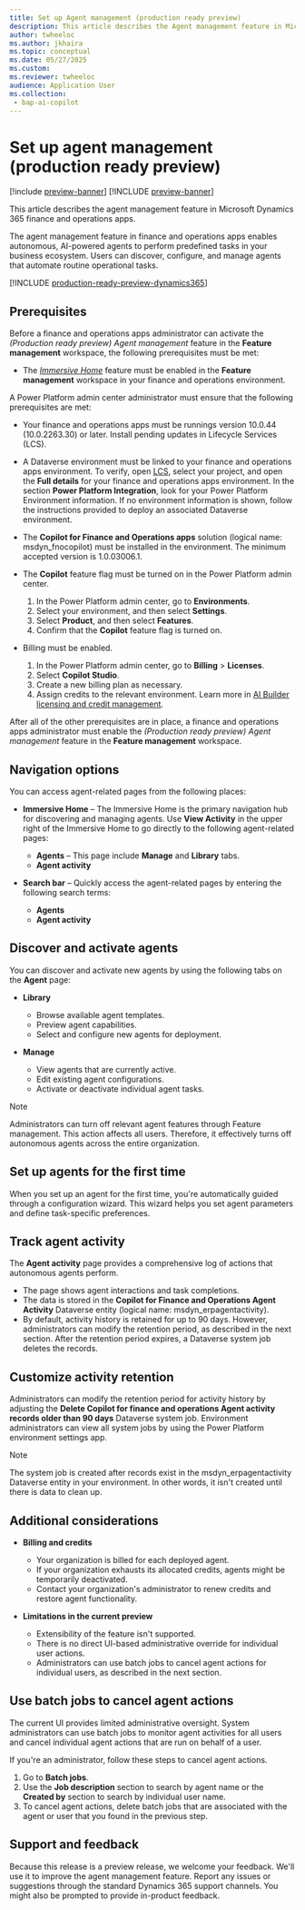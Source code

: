 ```yaml
---
title: Set up Agent management (production ready preview)
description: This article describes the Agent management feature in Microsoft Dynamics 365 finance and operations apps.
author: twheeloc
ms.author: jkhaira
ms.topic: conceptual
ms.date: 05/27/2025
ms.custom:
ms.reviewer: twheeloc 
audience: Application User
ms.collection: 
 - bap-ai-copilot
---
```


# Set up agent management (production ready preview)

[!include [preview-banner](../includes/preview-banner.md)]
[!INCLUDE [preview-banner](~/../shared-content/shared/preview-includes/preview-banner.md)]

This article describes the agent management feature in Microsoft Dynamics 365 finance and operations apps.

The agent management feature in finance and operations apps enables autonomous, AI-powered agents to perform predefined tasks in your business ecosystem. Users can discover, configure, and manage agents that automate routine operational tasks.

[!INCLUDE [production-ready-preview-dynamics365](~/../shared-content/shared/preview-includes/production-ready-preview-dynamics365.md)]

## Prerequisites

Before a finance and operations apps administrator can activate the *(Production ready preview) Agent management* feature in the **Feature management** workspace, the following prerequisites must be met:

- The [*Immersive Home*](../copilot/immersive-home.md) feature must be enabled in the **Feature management** workspace in your finance and operations environment.

A Power Platform admin center administrator must ensure that the following prerequisites are met:

- Your finance and operations apps must be runnings version 10.0.44 (10.0.2263.30) or later. Install pending updates in Lifecycle Services (LCS).

- A Dataverse environment must be linked to your finance and operations apps environment. To verify, open [LCS](https://lcs.dynamics.com/v2), select your project, and open the **Full details** for your finance and operations apps environment. In the section **Power Platform Integration**, look for your Power Platform Environment information. If no environment information is shown, follow the instructions provided to deploy an associated Dataverse environment.

- The **Copilot for Finance and Operations apps** solution (logical name: msdyn\_fnocopilot) must be installed in the environment. The minimum accepted version is 1.0.03006.1.
- The **Copilot** feature flag must be turned on in the Power Platform admin center.

    1. In the Power Platform admin center, go to **Environments**.
    1. Select your environment, and then select **Settings**.
    1. Select **Product**, and then select **Features**.
    1. Confirm that the **Copilot** feature flag is turned on.

- Billing must be enabled.

    1. In the Power Platform admin center, go to **Billing** \> **Licenses**.
    1. Select **Copilot Studio**.
    1. Create a new billing plan as necessary.
    1. Assign credits to the relevant environment. Learn more in [AI Builder licensing and credit management](/ai-builder/credit-management).

After all of the other prerequisites are in place, a finance and operations apps administrator must enable the *(Production ready preview) Agent management* feature in the **Feature management** workspace.

## Navigation options

You can access agent-related pages from the following places:

- **Immersive Home** – The Immersive Home is the primary navigation hub for discovering and managing agents. Use **View Activity** in the upper right of the Immersive Home to go directly to the following agent-related pages:

    - **Agents** – This page include **Manage** and **Library** tabs.
    - **Agent activity**

- **Search bar** – Quickly access the agent-related pages by entering the following search terms:

    - **Agents**
    - **Agent activity**

## Discover and activate agents

You can discover and activate new agents by using the following tabs on the **Agent** page:

- **Library**

    - Browse available agent templates.
    - Preview agent capabilities.
    - Select and configure new agents for deployment.

- **Manage**

    - View agents that are currently active.
    - Edit existing agent configurations.
    - Activate or deactivate individual agent tasks.

> [!NOTE]
> Administrators can turn off relevant agent features through Feature management. This action affects all users. Therefore, it effectively turns off autonomous agents across the entire organization.

## Set up agents for the first time

When you set up an agent for the first time, you're automatically guided through a configuration wizard. This wizard helps you set agent parameters and define task-specific preferences.

## Track agent activity

The **Agent activity** page provides a comprehensive log of actions that autonomous agents perform.

- The page shows agent interactions and task completions.
- The data is stored in the **Copilot for Finance and Operations Agent Activity** Dataverse entity (logical name: msdyn\_erpagentactivity).
- By default, activity history is retained for up to 90 days. However, administrators can modify the retention period, as described in the next section. After the retention period expires, a Dataverse system job deletes the records. 

## Customize activity retention

Administrators can modify the retention period for activity history by adjusting the **Delete Copilot for finance and operations Agent activity records older than 90 days** Dataverse system job. Environment administrators can view all system jobs by using the Power Platform environment settings app.

> [!NOTE]
> The system job is created after records exist in the msdyn\_erpagentactivity Dataverse entity in your environment. In other words, it isn't created until there is data to clean up.

## Additional considerations

- **Billing and credits**

    - Your organization is billed for each deployed agent.
    - If your organization exhausts its allocated credits, agents might be temporarily deactivated.
    - Contact your organization's administrator to renew credits and restore agent functionality.

- **Limitations in the current preview**

    - Extensibility of the feature isn't supported.
    - There is no direct UI-based administrative override for individual user actions.
    - Administrators can use batch jobs to cancel agent actions for individual users, as described in the next section.

## Use batch jobs to cancel agent actions

The current UI provides limited administrative oversight. System administrators can use batch jobs to monitor agent activities for all users and cancel individual agent actions that are run on behalf of a user.

If you're an administrator, follow these steps to cancel agent actions.

1. Go to **Batch jobs**.
1. Use the **Job description** section to search by agent name or the **Created by** section to search by individual user name.
1. To cancel agent actions, delete batch jobs that are associated with the agent or user that you found in the previous step.

## Support and feedback

Because this release is a preview release, we welcome your feedback. We'll use it to improve the agent management feature. Report any issues or suggestions through the standard Dynamics 365 support channels. You might also be prompted to provide in-product feedback.
